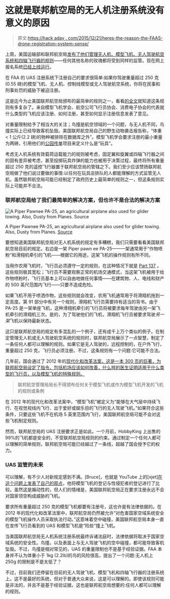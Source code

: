 # 这就是联邦航空局的无人机注册系统没有意义的原因

> 原文:[https://hack aday . com/2015/12/21/heres-the-reason-the-FAAS-drone-registration-system-sense/](https://hackaday.com/2015/12/21/heres-the-reason-the-faas-drone-registration-system-doesnt-make-sense/)

上周，美国运输部和联邦航空局[发布了他们管理无人机、模型飞机、无人驾驶航空系统和四轴飞行器的规则](http://hackaday.com/2015/12/14/faa-releases-rules-governing-unmanned-aerial-systems)——任何其他名称的玫瑰都将受到同样的监管。现在网上报名系统[已经上线运行](http://www.faa.gov/uas/registration/)。

在 FAA 的 UAS 注册系统下注册自己的要求很简单:如果你驾驶重量超过 250 克(0.55 磅)的模型飞机、无人机、控制线模型或无人驾驶航空系统，你将在民事和刑事处罚的威胁下被迫注册。

这是迄今为止美国联邦航空局颁布的最简单的规则之一，看看[的全文](http://www.faa.gov/news/updates/media/20151213_IFR.pdf)就知道这条规则有多复杂了。来自模型飞机学会、航空公司飞行员协会、消费电子协会的代表就什么类型的飞机应该注册、如何注册，甚至如何显示注册信息发表了意见。

对重量限制给予了相当大的关注；鸟撞是航空领域的一个问题，与无人机不同，鸟撞实际上已经导致客机坠毁。美国联邦航空局自己的野生动物袭击报告称，“体重< 1 公斤(2.2 磅)的物种被排除在数据库之外”。模型飞机学会要求注册的最小重量为两磅，引用他们的[公园传单](http://www.modelaircraft.org/parkflyer.aspx)项目来定义什么是“玩具”。

考虑无人机系统有效载荷运载能力的规则被考虑，固定翼和旋翼或四轴飞行器之间的固有差异被考虑，甚至投掷玩具炸弹的能力也被用于决策过程，最终将所有重量超过 250 克的遥控飞行器置于联邦航空局的管辖之下。我们至少应该赞扬联邦航空局做了他们说过要做的事情:以任何在玩具店排队的人都能理解的方式监管无人机。虽然联邦航空局可能已经制定了政府历史上最简单的规则之一，但这条规则实际上可能并不合法。

### 联邦航空局给了我们最简单的解决方案，但也许不是合法的解决方案

![A Piper Pawnee PA-25, an agricultural airplane also used for glider towing. Also, Dusty from Planes. Source](../Images/4a0525455c8480f56379c86f551818e8.png)

A Piper Pawnee PA-25, an agricultural airplane also used for glider towing. Also, Dusty from Planes. [Source](https://commons.wikimedia.org/wiki/File:Piper-Pawnee-G-BFRY.jpg)

要想知道美国联邦航空局对无人机系统的规定有多糟糕，我们只需要看看美国联邦航空局目前的规定。右边是一架 Piper pawn ee PA-25——一架通常用于“作物喷粉”和滑翔机牵引的飞机——根据它的用途，这架飞机的操作规则有所不同。

当用作农用飞机时，飞行员必须遵守一定的规则，在这种情况下就是 [Part 137](http://www.flightsimaviation.com/data/FARS/part_137.html) 。这些规则极其宽松；飞行员不需要观察正常的机场交通模式，当这架飞机被用于给作物喷粉时，飞行员基本上可以自由地做任何事情——在建筑物、人、电线和财产的 500 英尺范围内飞行——只要不造成危险。

如果飞机不用于喷洒作物，这些规则就会改变，农用飞机通常用于将滑翔机拖到一定高度。第 91 部分中有另一个规则，滑翔机飞行员需要持有适当的背书。由于 PA-25 是一架单座飞机，这种滑翔机牵引的飞行员将被要求每年驾驶由另一架飞机牵引的滑翔机三次。是的，为了驾驶他们的飞机，滑翔机飞行员被要求驾驶*另一架*飞机以保持最新状态。

这只是联邦航空局的规定有多混乱的一个例子，还有成千上万个类似的例子。在制定管理无人机或无人驾驶航空系统的规则时，联邦航空局展示了一点智慧，制定了一条任何人都可以理解的规则。如果它是无人驾驶的，远程控制的，在户外飞行，重量超过 250 克，飞行员必须注册。不过，这条规则有一个问题:它可能不合法。

几年前，国会通过了 2012 年的[现代化和改革法案，这是一本 300 页的巨著，为联邦航空局设定了指令，包括机场应该如何改善，什么样的医生证明适用于什么类型的飞行员，以及模型飞机的特殊规则。](https://www.gpo.gov/fdsys/pkg/CRPT-112hrpt381/pdf/CRPT-112hrpt381.pdf)

> 联邦航空管理局局长不得颁布任何关于模型飞机或作为模型飞机开发的飞机的规则或条例

在 2012 年的现代化和改革法案中，“模型飞机”被定义为“能够在大气层中持续飞行、在视觉视线内飞行、出于爱好或娱乐目的飞行的无人驾驶飞机。”如果符合这些条件，只要这些飞机不在机场 5 英里范围内飞行，美国联邦航空局可能不会对这些飞机制定规则。

然而，联邦航空局的 UAS 注册要求正是如此。一个月前，HobbyKing 上出售的 99%的飞机都是安全的，不受联邦航空局规则的约束。通过制定一个任何人都可以理解的简单规则，联邦航空局可能已经越过了一条线，超越了国会授予它的权力。

### UAS 监管的未来

可以理解，有不少人对新规定感到不满。[Bruce]，也就是 YouTube 上的[xjet][在这个问题上发表了自己的观点](https://www.youtube.com/watch?v=sZ1WLh0usjQ)，他将模型飞机的登记与性侵犯者的登记进行了比较。虽然这是煽动性的，但人们的情绪是，美国联邦航空局正在要求注册永远不会对国家领空构成威胁的飞机。

要求所有重量超过 250 克的模型飞机都要有注册号，这也许是有法律依据的。在 2012 年的现代化和改革法案中，联邦航空局仍然被允许“对危害国家空域系统安全的模型飞机操作人员采取执法行动。”这意味着空中碰撞，美国联邦航空局本身一直在宣传飞行员看到的 UAS 和模型飞机是“险些”撞上飞机。

当美国联邦航空局无人机系统注册系统最终诉诸法庭时，法律依据将取决于国家空域系统的安全性。鸟撞，以及表面上与无人驾驶飞机的空中碰撞，都可能导致客机坠毁。不过，鸟撞是相对常见的，UAS 的重量限制也不是基于经验证据。FAA 本身并不认为体重小于 1kg (2.2lb)的鸟的风险很高，提出了一个问题:无人机上 250g 的限制是不是太低了？

不过，目前我们还停留在目前的无人驾驶飞机、模型飞机和四轴飞行器的注册系统上。这不是最好的系统，但对于普通大众来说，这是可以理解的。即使该规则可能是非法的，并且不是基于经验证据，这也是联邦航空局想要的:任何人都可以理解的规则。